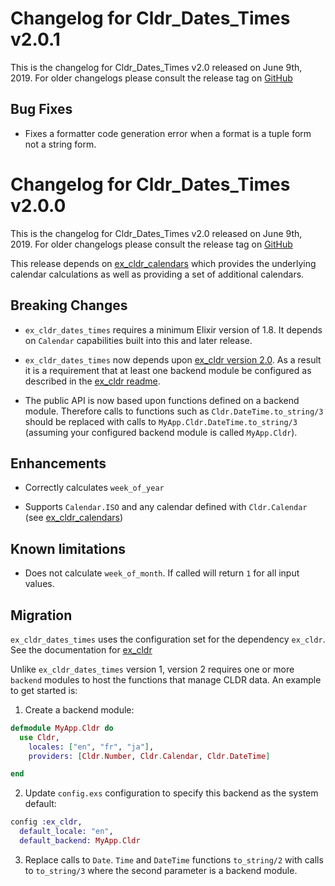 # Changelog for Cldr_Dates_Times v2.0.1

This is the changelog for Cldr_Dates_Times v2.0 released on June 9th, 2019.  For older changelogs please consult the release tag on [GitHub](https://github.com/kipcole9/cldr_dates_times/tags)

## Bug Fixes

* Fixes a formatter code generation error when a format is a tuple form not a string form.

# Changelog for Cldr_Dates_Times v2.0.0

This is the changelog for Cldr_Dates_Times v2.0 released on June 9th, 2019.  For older changelogs please consult the release tag on [GitHub](https://github.com/kipcole9/cldr_dates_times/tags)

This release depends on [ex_cldr_calendars](https://hex.pm/packages/ex_cldr_calendars) which provides the underlying calendar calculations as well as providing a set of additional calendars.

## Breaking Changes

* `ex_cldr_dates_times` requires a minimum Elixir version of 1.8.  It depends on `Calendar` capabilities built into this and later release.

* `ex_cldr_dates_times` now depends upon [ex_cldr version 2.0](https://hex.pm/packages/ex_cldr/2.0.0).  As a result it is a requirement that at least one backend module be configured as described in the [ex_cldr readme](https://hexdocs.pm/ex_cldr/2.0.0/readme.html#configuration).

* The public API is now based upon functions defined on a backend module. Therefore calls to functions such as `Cldr.DateTime.to_string/3` should be replaced with calls to `MyApp.Cldr.DateTime.to_string/3` (assuming your configured backend module is called `MyApp.Cldr`).

## Enhancements

* Correctly calculates `week_of_year`

* Supports `Calendar.ISO` and any calendar defined with `Cldr.Calendar` (see [ex_cldr_calendars](https://hex.pm/packages/ex_cldr_calendars))

## Known limitations

* Does not calculate `week_of_month`. If called will return `1` for all input values.

## Migration

`ex_cldr_dates_times` uses the configuration set for the dependency `ex_cldr`.  See the documentation for [ex_cldr](https://hexdocs.pm/ex_cldr)

Unlike `ex_cldr_dates_times` version 1, version 2 requires one or more `backend` modules to host the functions that manage CLDR data.  An example to get started is:

1. Create a backend module:

```elixir
defmodule MyApp.Cldr do
  use Cldr,
    locales: ["en", "fr", "ja"],
    providers: [Cldr.Number, Cldr.Calendar, Cldr.DateTime]

end
```

2. Update `config.exs` configuration to specify this backend as the system default:

```elixir
config :ex_cldr,
  default_locale: "en",
  default_backend: MyApp.Cldr
```

3. Replace calls to `Date`. `Time` and `DateTime` functions `to_string/2` with calls to `to_string/3` where the second parameter is a backend module.